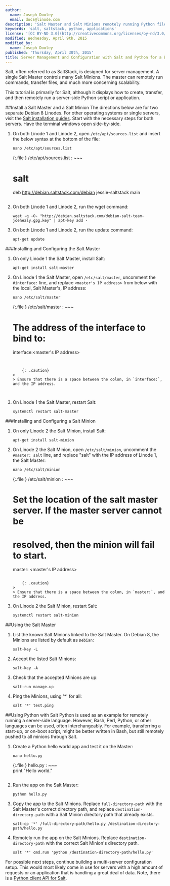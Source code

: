```yaml
---
author:
  name: Joseph Dooley
  email: docs@linode.com
description: 'Salt Master and Salt Minions remotely running Python files.'
keywords: 'salt, saltstack, python, applications'
license: '[CC BY-ND 3.0](http://creativecommons.org/licenses/by-nd/3.0/us/)'
modified: Wednesday, April 9th, 2015
modified_by:
  name: Joseph Dooley
published: 'Thursday, April 30th, 2015'
title: Server Management and Configuration with Salt and Python for a Beginner
---
```


Salt, often referred to as SaltStack, is designed for server management. A single Salt Master controls many Salt Minions. The master can remotely run commands, transfer files, and much more concerning scalability. 

This tutorial is primarily for Salt, although it displays how to create, transfer, and then remotely run a server-side Python script or application.

##Install a Salt Master and a Salt Minion
The directions below are for two separate Debian 8 Linodes. For other operating systems or single servers, visit the <a href="http://docs.saltstack.com/en/latest/topics/installation/" target="_blank">Salt installation guides</a>. Start with the necessary steps for both servers. Have the terminal windows open side-by-side.

1.  On both Linode 1 and Linode 2, open `/etc/apt/sources.list` and insert the below syntax at the bottom of the file: 
    
        nano /etc/apt/sources.list

	{:.file }
	/etc/apt/sources.list
	: ~~~  
	# salt
	deb http://debian.saltstack.com/debian jessie-saltstack main
	~~~

2.  On both Linode 1 and Linode 2, run the wget command:
	
		wget -q -O- "http://debian.saltstack.com/debian-salt-team-joehealy.gpg.key" | apt-key add -

3.  On both Linode 1 and Linode 2, run the update command:

		apt-get update

###Installing and Configuring the Salt Master

1.  On only Linode 1 the Salt Master, install Salt:

        apt-get install salt-master

2.  On Linode 1 the Salt Master, open `/etc/salt/master`, uncomment the `#interface:` line, and replace `<master's IP address>` from below with the local, Salt Master's, IP address:

        nano /etc/salt/master

    {:.file }
    /etc/salt/master 
    : ~~~  
       # The address of the interface to bind to:
       interface:<master's IP address>
    ~~~


        {: .caution}
    >
    > Ensure that there is a space between the colon, in `interface:`, and the IP address.



3.  On Linode 1 the Salt Master, restart Salt:

        systemctl restart salt-master

###Installing and Configuring a Salt Minion

1.  On only Linode 2 the Salt Minion, install Salt:

        apt-get install salt-minion
    
2.  On Linode 2 the Salt Minion, open `/etc/salt/minion`, uncomment the `#master: salt` line, and replace "salt" with the IP address of Linode 1, the Salt Master:

        nano /etc/salt/minion

    {:.file }
    /etc/salt/minion 
    : ~~~ 
       # Set the location of the salt master server. If the master server cannot be
       # resolved, then the minion will fail to start. 
       master: <master's IP address>
    ~~~

        {: .caution}
    >
    > Ensure that there is a space between the colon, in `master:`, and the IP address.

3.  On Linode 2 the Salt Minion, restart Salt:

        systemctl restart salt-minion

##Using the Salt Master

1.  List the known Salt Minions linked to the Salt Master. On Debian 8, the Minions are listed by default as `Debian`:

        salt-key -L

2.  Accept the listed Salt Minions:

        salt-key -A

3.  Check that the accepted Minions are up:

        salt-run manage.up

4.  Ping the Minions, using '*' for all:

        salt '*' test.ping

##Using Python with Salt 
Python is used as an example for remotely running a server-side language. However, Bash, Perl, Python, or other languages can be used, often interchangeably. For example, transferring a start-up, or on-boot script, might be better written in Bash, but still remotely pushed to all minions through Salt. 

1.  Create a Python hello world app and test it on the Master:

        nano hello.py

    {:.file }
    hello.py 
    : ~~~  
       print "Hello world."
    ~~~

2.  Run the app on the Salt Master:

        python hello.py

3.  Copy the app to the Salt Minions. Replace `full-directory-path` with the Salt Master's correct directory path, and replace `destination-directory-path` with a Salt Minion directory path that already exists.

        salt-cp '*' /full-directory-path/hello.py /destination-directory-path/hello.py

4.  Remotely run the app on the Salt Minions. Replace `destination-directory-path` with the correct Salt Minion's directory path.

        salt '*' cmd.run 'python /destination-directory-path/hello.py'

For possible next steps, continue building a multi-server configuration setup. This would most likely come in use for servers with a high amount of requests or an application that is handling a great deal of data. Note, there is a <a href="http://docs.saltstack.com/en/latest/ref/clients/" target="_blank">Python client API for Salt</a>. 

